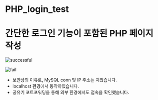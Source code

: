 # PHP_login_test
<h1>간단한 로그인 기능이 포함된 PHP 페이지 작성</h1>

![successful](https://github.com/OrangeSQZ/PHP_login_test/assets/35069197/0c1d4efe-f1ca-414f-af97-88e05cd68661)


![fail](https://github.com/OrangeSQZ/PHP_login_test/assets/35069197/1b145575-a420-4df6-a1e5-0f4b0dcd4ad2)

- 보안상의 이유로, MySQL conn 및 IP 주소는 지웠습니다.
- localhost 환경에서 동작하였습니다.
- 공유기 포트포워딩을 통해 외부 환경에서도 접속을 확인했습니다.
